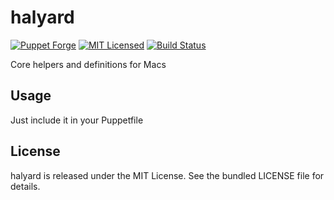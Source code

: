 halyard
==============

[![Puppet Forge](https://img.shields.io/puppetforge/v/halyard/halyard.svg)](https://forge.puppetlabs.com/halyard/halyard)
[![MIT Licensed](https://img.shields.io/badge/license-MIT-green.svg)](https://tldrlegal.com/license/mit-license)
[![Build Status](https://img.shields.io/travis/com/halyard/puppet-halyard.svg)](https://travis-ci.com/halyard/puppet-halyard)

Core helpers and definitions for Macs

## Usage

Just include it in your Puppetfile

## License

halyard is released under the MIT License. See the bundled LICENSE file for details.

